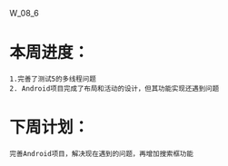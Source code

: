 W_08_6

# 本周进度：

	1.完善了测试5的多线程问题
	2. Android项目完成了布局和活动的设计，但其功能实现还遇到问题

# 下周计划：

	完善Android项目，解决现在遇到的问题，再增加搜索框功能
